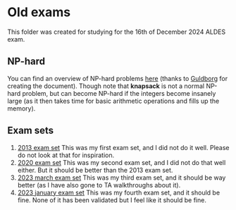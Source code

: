 # Old exams

This folder was created for studying for the 16th of December 2024 ALDES exam.

## NP-hard

You can find an overview of NP-hard problems [here](./np_hard.md) (thanks to [Guldborg](https://github.com/a-guldborg) for creating the document).
Though note that **knapsack** is not a normal NP-hard problem, but can become NP-hard if the integers become insanely large (as it then takes time for basic arithmetic operations and fills up the memory).

## Exam sets

1. [2013 exam set](./2013.md)
  This was my first exam set, and I did not do it well.
  Please do not look at that for inspiration.
2. [2020 exam set](./2020.md)
  This was my second exam set, and I did not do that well either.
  But it should be better than the 2013 exam set.
3. [2023 march exam set](./2023_mar.md)
  This was my third exam set, and it should be way better (as I have also gone to TA walkthroughs about it).
4. [2023 january exam set](./2023_jan.md)
  This was my fourth exam set, and it should be fine.
  None of it has been validated but I feel like it should be fine.
